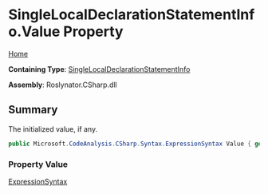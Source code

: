# SingleLocalDeclarationStatementInfo\.Value Property

[Home](../../../../../README.md)

**Containing Type**: [SingleLocalDeclarationStatementInfo](../README.md)

**Assembly**: Roslynator\.CSharp\.dll

## Summary

The initialized value, if any\.

```csharp
public Microsoft.CodeAnalysis.CSharp.Syntax.ExpressionSyntax Value { get; }
```

### Property Value

[ExpressionSyntax](https://docs.microsoft.com/en-us/dotnet/api/microsoft.codeanalysis.csharp.syntax.expressionsyntax)

